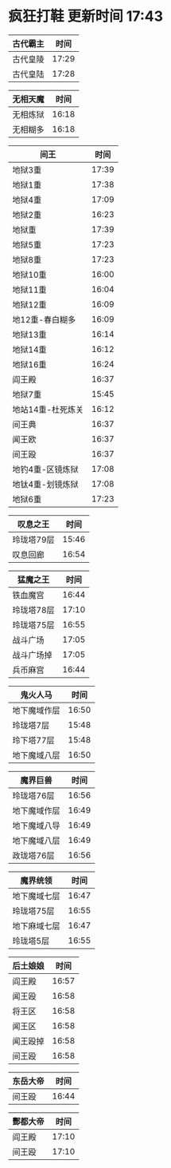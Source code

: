 # 疯狂打鞋 更新时间 17:43

| 古代霸主   | 时间    |
|--------|-------|
| 古代皇陵 | 17:29 |
| 古代皇陆 | 17:28 |

| 无相天魔   | 时间    |
|--------|-------|
| 无相炼狱 | 16:18 |
| 无相糊多 | 16:18 |

| 间王   | 时间    |
|--------|-------|
| 地狱3重 | 17:39 |
| 地狱1重 | 17:38 |
| 地狱4重 | 17:09 |
| 地狱2重 | 16:23 |
| 地狱重 | 17:39 |
| 地狱5重 | 17:23 |
| 地狱8重 | 17:23 |
| 地狱10重 | 16:00 |
| 地狱11重 | 16:04 |
| 地狱12重 | 16:09 |
| 地12重-春白糊多 | 16:09 |
| 地狱13重 | 16:14 |
| 地狱14重 | 16:12 |
| 地狱16重 | 16:24 |
| 阎王殿 | 16:37 |
| 地狱7重 | 15:45 |
| 地站14重-杜死炼关 | 16:12 |
| 间王典 | 16:37 |
| 闻王欧 | 16:37 |
| 间王殴 | 16:37 |
| 地钓4重-区镜炼狱 | 17:08 |
| 地钛4重-划镜炼狱 | 17:08 |
| 地狱6重 | 17:23 |

| 叹息之王   | 时间    |
|--------|-------|
| 玲珑塔79层 | 15:46 |
| 叹息回廊 | 16:54 |

| 猛魔之王   | 时间    |
|--------|-------|
| 铁血魔宫 | 16:44 |
| 玲珑塔78层 | 17:10 |
| 玲珑塔75层 | 16:55 |
| 战斗广场 | 17:05 |
| 战斗广场掉 | 17:05 |
| 兵币麻宫 | 16:44 |

| 鬼火人马   | 时间    |
|--------|-------|
| 地下魔域作层 | 16:50 |
| 玲珑塔7层 | 15:48 |
| 玲下塔77层 | 15:48 |
| 地下魔域八层 | 16:50 |

| 魔界巨兽   | 时间    |
|--------|-------|
| 玲珑塔76层 | 16:56 |
| 地下魔域作层 | 16:49 |
| 地下魔域八导 | 16:49 |
| 地下魔域八层 | 16:49 |
| 政珑塔76层 | 16:56 |

| 魔界统领   | 时间    |
|--------|-------|
| 地下魔域七层 | 16:47 |
| 玲珑塔75层 | 16:55 |
| 地下麻域七层 | 16:47 |
| 玲珑塔5层 | 16:55 |

| 后土娘娘   | 时间    |
|--------|-------|
| 阎王殿 | 16:57 |
| 闻王殴 | 16:58 |
| 将王区 | 16:58 |
| 闻王区 | 16:58 |
| 闻王殴掉 | 16:58 |
| 间王殴 | 16:58 |

| 东岳大帝   | 时间    |
|--------|-------|
| 间王殴 | 16:44 |

| 酆都大帝   | 时间    |
|--------|-------|
| 阎王殿 | 17:10 |
| 间王殴 | 17:10 |